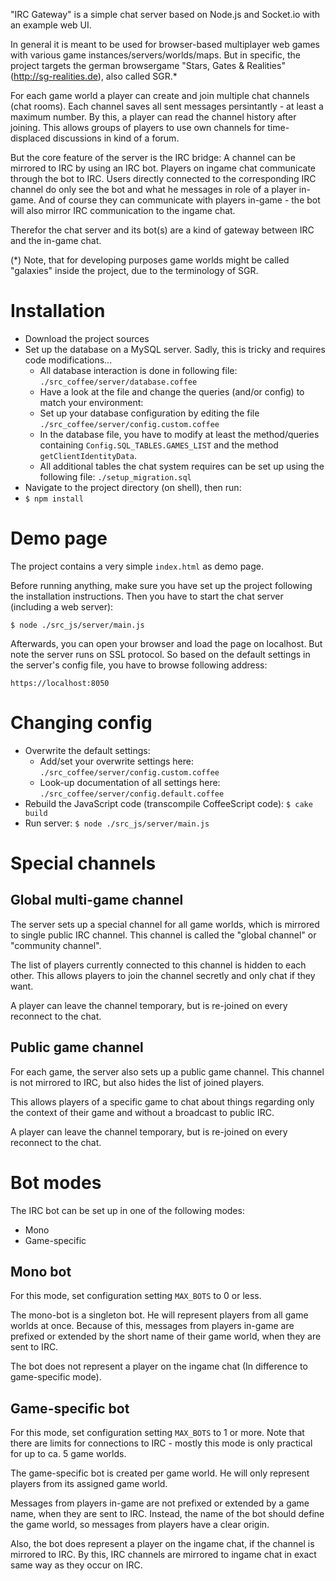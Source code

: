 "IRC Gateway" is a simple chat server based on Node.js and Socket.io with an example web UI.

In general it is meant to be used for browser-based multiplayer web games with various game instances/servers/worlds/maps.
But in specific, the project targets the german browsergame "Stars, Gates & Realities" (http://sg-realities.de), also called SGR.*

For each game world a player can create and join multiple chat channels (chat rooms).
Each channel saves all sent messages persintantly - at least a maximum number.
By this, a player can read the channel history after joining. This allows groups of players to use own channels for time-displaced discussions in kind of a forum.

But the core feature of the server is the IRC bridge:
A channel can be mirrored to IRC by using an IRC bot.
Players on ingame chat communicate through the bot to IRC.
Users directly connected to the corresponding IRC channel do only see the bot and what he messages in role of a player in-game.
And of course they can communicate with players in-game - the bot will also mirror IRC communication to the ingame chat.

Therefor the chat server and its bot(s) are a kind of gateway between IRC and the in-game chat.


(*) Note, that for developing purposes game worlds might be called "galaxies" inside the project, due to the terminology of SGR.



Installation
============

* Download the project sources
* Set up the database on a MySQL server. Sadly, this is tricky and requires code modifications...
  * All database interaction is done in following file: `./src_coffee/server/database.coffee`
  * Have a look at the file and change the queries (and/or config) to match your environment:
  * Set up your database configuration by editing the file `./src_coffee/server/config.custom.coffee`
  * In the database file, you have to modify at least the method/queries
    containing `Config.SQL_TABLES.GAMES_LIST` and the method `getClientIdentityData`.
  * All additional tables the chat system requires can be set up using the following file: `./setup_migration.sql`
* Navigate to the project directory (on shell), then run:
* `$ npm install`


Demo page
=========

The project contains a very simple `index.html` as demo page.

Before running anything, make sure you have set up the project following the installation instructions.
Then you have to start the chat server (including a web server):

  ``$ node ./src_js/server/main.js``

Afterwards, you can open your browser and load the page on localhost. But note the server runs on SSL protocol.
So based on the default settings in the server's config file, you have to browse following address:

  ``https://localhost:8050``


Changing config
===============

* Overwrite the default settings:
  * Add/set your overwrite settings here: `./src_coffee/server/config.custom.coffee`
  * Look-up documentation of all settings here: `./src_coffee/server/config.default.coffee`
* Rebuild the JavaScript code (transcompile CoffeeScript code):
 	``$ cake build``
* Run server:
	``$ node ./src_js/server/main.js``


Special channels
================

Global multi-game channel
--------------

The server sets up a special channel for all game worlds, which is mirrored to single public IRC channel.
This channel is called the "global channel" or "community channel".

The list of players currently connected to this channel is hidden to each other.
This allows players to join the channel secretly and only chat if they want.

A player can leave the channel temporary, but is re-joined on every reconnect to the chat.


Public game channel
-------------------

For each game, the server also sets up a public game channel.
This channel is not mirrored to IRC, but also hides the list of joined players.

This allows players of a specific game to chat about things regarding only the context of their game and without a broadcast to public IRC.

A player can leave the channel temporary, but is re-joined on every reconnect to the chat.


Bot modes
=========

The IRC bot can be set up in one of the following modes:
* Mono
* Game-specific


Mono bot
--------

For this mode, set configuration setting `MAX_BOTS` to 0 or less.

The mono-bot is a singleton bot.
He will represent players from all game worlds at once.
Because of this, messages from players in-game are prefixed or extended by the short name of their game world, when they are sent to IRC.

The bot does not represent a player on the ingame chat (In difference to game-specific mode).


Game-specific bot
-----------------

For this mode, set configuration setting `MAX_BOTS` to 1 or more.
Note that there are limits for connections to IRC - mostly this mode is only practical for up to ca. 5 game worlds.

The game-specific bot is created per game world.
He will only represent players from its assigned game world.

Messages from players in-game are not prefixed or extended by a game name, when they are sent to IRC.
Instead, the name of the bot should define the game world, so messages from players have a clear origin.

Also, the bot does represent a player on the ingame chat, if the channel is mirrored to IRC.
By this, IRC channels are mirrored to ingame chat in exact same way as they occur on IRC.

